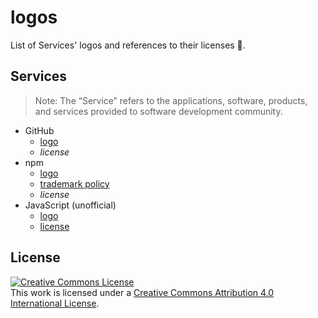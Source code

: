 # logos
List of Services' logos and references to their licenses 📑.

## Services

> Note: The “Service” refers to the applications, software, products, and services provided to software development community.

- GitHub
  - [logo](https://github.com/logos)
  - _license_
- npm
  - [logo](https://github.com/npm/logos/blob/master/%22npm%22%20lockup/npm.svg)
  - [trademark policy](https://www.npmjs.com/policies/trademark#the-npm-trademark-policy)
  - _license_
- JavaScript (unofficial)
  - [logo](https://github.com/voodootikigod/logo.js/blob/master/js.svg)
  - [license](https://github.com/voodootikigod/logo.js/blob/master/LICENSE)

## License

<a rel="license" href="http://creativecommons.org/licenses/by/4.0/"><img alt="Creative Commons License" style="border-width:0" src="https://i.creativecommons.org/l/by/4.0/88x31.png" /></a><br />This work is licensed under a <a rel="license" href="http://creativecommons.org/licenses/by/4.0/">Creative Commons Attribution 4.0 International License</a>.
